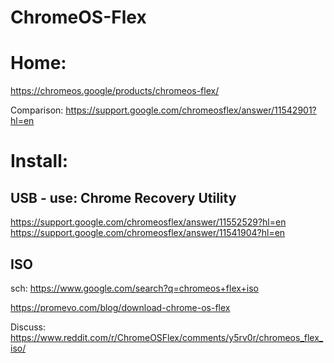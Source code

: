 # ChromeOS-Flex
# Home:
https://chromeos.google/products/chromeos-flex/

Comparison: https://support.google.com/chromeosflex/answer/11542901?hl=en

# Install:
## USB - use: Chrome Recovery Utility
https://support.google.com/chromeosflex/answer/11552529?hl=en
https://support.google.com/chromeosflex/answer/11541904?hl=en

## ISO
sch: https://www.google.com/search?q=chromeos+flex+iso

https://promevo.com/blog/download-chrome-os-flex

Discuss:
https://www.reddit.com/r/ChromeOSFlex/comments/y5rv0r/chromeos_flex_iso/

